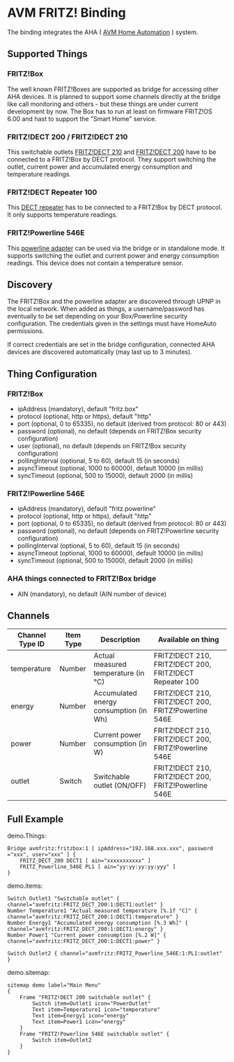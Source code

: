 # AVM FRITZ! Binding

The binding integrates the AHA ( [AVM Home Automation](http://avm.de/ratgeber/smart-home/) ) system.  


## Supported Things

### FRITZ!Box

The well known FRITZ!Boxes are supported as bridge for accessing other AHA devices. It is planned to support some channels directly at the bridge like call monitoring and others - but these things are under current development by now. The Box has to run at least on firmware FRITZ!OS 6.00 and hast to support the "Smart Home" service.

### FRITZ!DECT 200 / FRITZ!DECT 210

This switchable outlets [FRITZ!DECT 210](https://avm.de/produkte/fritzdect/fritzdect-210/) and [FRITZ!DECT 200](https://avm.de/produkte/fritzdect/fritzdect-200/) have to be connected to a FRITZ!Box by DECT protocol. They support switching the outlet, current power and accumulated energy consumption and temperature readings.

### FRITZ!DECT Repeater 100

This [DECT repeater](https://avm.de/produkte/fritzdect/fritzdect-repeater-100/) has to be connected to a FRITZ!Box by DECT protocol. It only supports temperature readings.

### FRITZ!Powerline 546E

This [powerline adapter](http://avm.de/produkte/fritzpowerline/fritzpowerline-546e/) can be used via the bridge or in standalone mode. It supports switching the outlet and current power and energy consumption readings. This device does not contain a temperature sensor.

## Discovery

The FRITZ!Box and the powerline adapter are discovered through UPNP in the local network. When added as things, a username/password has eventually to be set depending on your Box/Powerline security configuration. The credentials given in the settings must have HomeAuto permissions.

If correct credentials are set in the bridge configuration, connected AHA devices are discovered automatically (may last up to 3 minutes).


## Thing Configuration

### FRITZ!Box

* ipAddress (mandatory), default "fritz.box"
* protocol (optional, http or https), default "http"
* port (optional, 0 to 65335), no default (derived from protocol: 80 or 443)
* password (optional), no default (depends on FRITZ!Box security configuration)
* user (optional), no default (depends on FRITZ!Box security configuration)
* pollingInterval (optional, 5 to 60), default 15 (in seconds)
* asyncTimeout (optional, 1000 to 60000), default 10000 (in millis)
* syncTimeout (optional, 500 to 15000), default 2000 (in millis)

### FRITZ!Powerline 546E

* ipAddress (mandatory), default "fritz.powerline"
* protocol (optional, http or https), default "http"
* port (optional, 0 to 65335), no default (derived from protocol: 80 or 443)
* password (optional), no default (depends on FRITZ!Powerline security configuration)
* pollingInterval (optional, 5 to 60), default 15 (in seconds)
* asyncTimeout (optional, 1000 to 60000), default 10000 (in millis)
* syncTimeout (optional, 500 to 15000), default 2000 (in millis)

### AHA things connected to FRITZ!Box bridge

* AIN (mandatory), no default (AIN number of device)

## Channels

| Channel Type ID | Item Type    | Description  | Available on thing |
|-------------|--------|-----------------------------|------------------------------------|
| temperature | Number | Actual measured temperature (in °C) | FRITZ!DECT 210, FRITZ!DECT 200, FRITZ!DECT Repeater 100 |
| energy | Number | Accumulated energy consumption (in Wh) | FRITZ!DECT 210, FRITZ!DECT 200, FRITZ!Powerline 546E |
| power | Number | Current power consumption (in W) | FRITZ!DECT 210, FRITZ!DECT 200, FRITZ!Powerline 546E |
| outlet | Switch | Switchable outlet (ON/OFF) | FRITZ!DECT 210, FRITZ!DECT 200, FRITZ!Powerline 546E |

## Full Example

demo.Things:

```
Bridge avmfritz:fritzbox:1 [ ipAddress="192.168.xxx.xxx", password ="xxx", user="xxx" ] {
	FRITZ_DECT_200 DECT1 [ ain="xxxxxxxxxxx" ]
	FRITZ_Powerline_546E PL1 [ ain="yy:yy:yy:yy:yyy" ]
}
```

demo.items:

```
Switch Outlet1 "Switchable outlet" { channel="avmfritz:FRITZ_DECT_200:1:DECT1:outlet" }
Number Temperature1 "Actual measured temperature [%.1f °C]" { channel="avmfritz:FRITZ_DECT_200:1:DECT1:temperature" }
Number Energy1 "Accumulated energy consumption [%.3 Wh]" { channel="avmfritz:FRITZ_DECT_200:1:DECT1:energy" }
Number Power1 "Current power consumption [%.2 W]" { channel="avmfritz:FRITZ_DECT_200:1:DECT1:power" }

Switch Outlet2 { channel="avmfritz:FRITZ_Powerline_546E:1:PL1:outlet" }
```

demo.sitemap:

```
sitemap demo label="Main Menu"
{
	Frame "FRITZ!DECT 200 switchable outlet" {
		Switch item=Outlet1 icon="PowerOutlet"
		Text item=Temperature1 icon="temperature"
		Text item=Energy1 icon="energy"
		Text item=Power1 icon="energy"
	}
	Frame "FRITZ!Powerline 546E switchable outlet" {
		Switch item=Outlet2
	}
}
```
